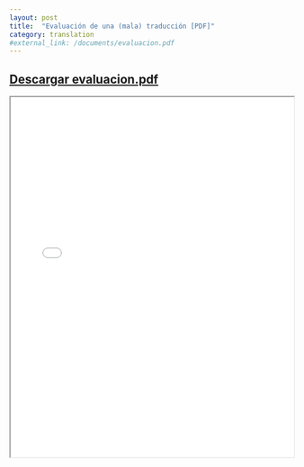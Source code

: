 ```yaml
---
layout: post
title:  "Evaluación de una (mala) traducción [PDF]"
category: translation
#external_link: /documents/evaluacion.pdf
---
```


## [Descargar evaluacion.pdf](/documents/evaluacion.pdf)
<iframe src="/documents/evaluacion.pdf" width="100%" height="640"></iframe>
